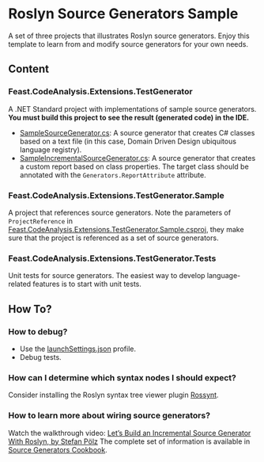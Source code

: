 # Roslyn Source Generators Sample

A set of three projects that illustrates Roslyn source generators. Enjoy this template to learn from and modify source generators for your own needs.

## Content
### Feast.CodeAnalysis.Extensions.TestGenerator
A .NET Standard project with implementations of sample source generators.
**You must build this project to see the result (generated code) in the IDE.**

- [SampleSourceGenerator.cs](SampleSourceGenerator.cs): A source generator that creates C# classes based on a text file (in this case, Domain Driven Design ubiquitous language registry).
- [SampleIncrementalSourceGenerator.cs](SampleIncrementalSourceGenerator.cs): A source generator that creates a custom report based on class properties. The target class should be annotated with the `Generators.ReportAttribute` attribute.

### Feast.CodeAnalysis.Extensions.TestGenerator.Sample
A project that references source generators. Note the parameters of `ProjectReference` in [Feast.CodeAnalysis.Extensions.TestGenerator.Sample.csproj](../Feast.CodeAnalysis.Extensions.TestGenerator.Sample/Feast.CodeAnalysis.Extensions.TestGenerator.Sample.csproj), they make sure that the project is referenced as a set of source generators. 

### Feast.CodeAnalysis.Extensions.TestGenerator.Tests
Unit tests for source generators. The easiest way to develop language-related features is to start with unit tests.

## How To?
### How to debug?
- Use the [launchSettings.json](Properties/launchSettings.json) profile.
- Debug tests.

### How can I determine which syntax nodes I should expect?
Consider installing the Roslyn syntax tree viewer plugin [Rossynt](https://plugins.jetbrains.com/plugin/16902-rossynt/).

### How to learn more about wiring source generators?
Watch the walkthrough video: [Let’s Build an Incremental Source Generator With Roslyn, by Stefan Pölz](https://youtu.be/azJm_Y2nbAI)
The complete set of information is available in [Source Generators Cookbook](https://github.com/dotnet/roslyn/blob/main/docs/features/source-generators.cookbook.md).